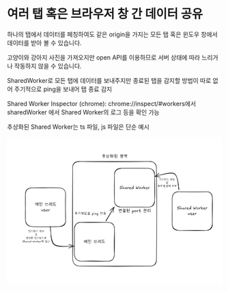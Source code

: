# 여러 탭 혹은 브라우저 창 간 데이터 공유

하나의 탭에서 데이터를 페칭하여도 같은 origin을 가지는 모든 탭 혹은 윈도우 창에서 데이터를 받아 볼 수 있습니다.

고양이와 강아지 사진을 가져오지만 open API를 이용하므로 서버 상태에 따라 느리거나 작동하지 않을 수 있습니다.

SharedWorker로 모든 탭에 데이터를 보내주지만 종료된 탭을 감지할 방법이 따로 없어 주기적으로 ping을 보내어 탭 종료 감지

Shared Worker Inspector (chrome): chrome://inspect/#workers에서 sharedWorker
에서 Shared Worker의 로그 등을 확인 가능

추상화된 Shared Worker는 ts 파일, js 파일은 단순 예시

![img](./image.png)
